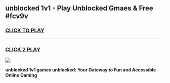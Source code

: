 
## unblocked 1v1 - Play Unblocked Gmaes & Free #fcv9v
<h3>
<a href="https://news.freeplayer.one?title=unblocked_1v1&ref=26F">CLICK TO PLAY</a></h3>
<hr>

<h3>
<a href="https://news.freeplayer.one?title=unblocked_1v1&ref=26F">CLICK 2 PLAY</a>
  
</h3>

<a href="https://news.freeplayer.one?title=unblocked_1v1&ref=26F/"><img src="https://clearcache.store/games.png"></a>


**unblocked 1v1 games unblocked: Your Gateway to Fun and Accessible Online Gaming**
